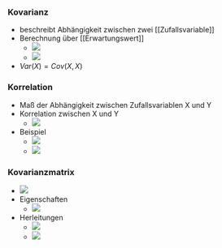### Kovarianz
+ beschreibt Abhängigkeit zwischen zwei [[Zufallsvariable]]
+ Berechnung über [[Erwartungswert]]
	+ ![](../../z_images/Pasted%20image%2020221111164423.png)
	+ ![](../../z_images/Pasted%20image%2020221111165048.png)
+ $Var(X)=Cov(X,X)$

### Korrelation
+ Maß der Abhängigkeit zwischen Zufallsvariablen X und Y
+ Korrelation zwischen X und Y
	+ ![](../../z_images/Pasted%20image%2020221111165419.png)
+ Beispiel
	+ ![](../../z_images/Pasted%20image%2020221111170906.png)
	+ ![](../../z_images/Pasted%20image%2020221111171644.png)

### Kovarianzmatrix
+ ![](../../z_images/Pasted%20image%2020221111171805.png)
+ Eigenschaften
	+ ![](../../z_images/Pasted%20image%2020221111171845.png)
+ Herleitungen
	+ ![](../../z_images/Pasted%20image%2020221111172123.png)
	+ ![](../../z_images/Pasted%20image%2020221111172130.png)